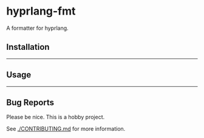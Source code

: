 # hyprlang-fmt

A formatter for hyprlang.

## Installation

---

## Usage

---

## Bug Reports

Please be nice. This is a hobby project.

See [./CONTRIBUTING.md](./CONTRIBUTING.md) for more information.
